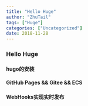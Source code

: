 ```yaml
---
title: "Hello Huge"
author: "ZhuTail"
tags: ["Huge"]
categories: ["Uncategorized"]
date: 2018-11-28
---
```


### Hello Huge

#### hugo的安装

#### GitHub Pages && Gitee && ECS

#### WebHooks实现实时发布